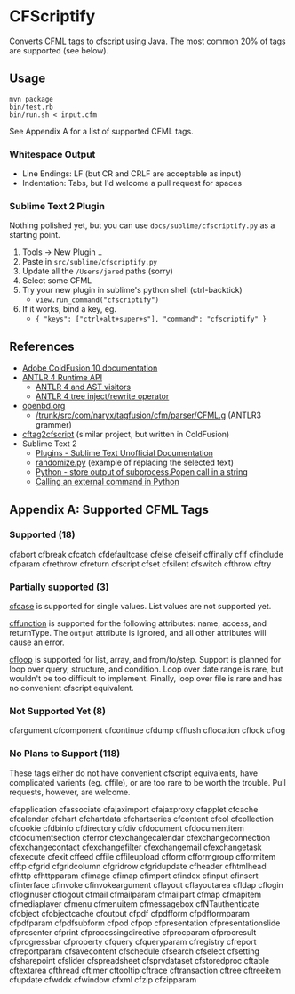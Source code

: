 CFScriptify
===========

Converts [CFML][17] tags to [cfscript][16] using Java.  The most
common 20% of tags are supported (see below).

Usage
-----

    mvn package
    bin/test.rb
    bin/run.sh < input.cfm

See Appendix A for a list of supported CFML tags.

### Whitespace Output

- Line Endings: LF (but CR and CRLF are acceptable as input)
- Indentation: Tabs, but I'd welcome a pull request for spaces

### Sublime Text 2 Plugin

Nothing polished yet, but you can use `docs/sublime/cfscriptify.py`
as a starting point.

1. Tools -> New Plugin ..
1. Paste in `src/sublime/cfscriptify.py`
1. Update all the `/Users/jared` paths (sorry)
1. Select some CFML
1. Try your new plugin in sublime's python shell (ctrl-backtick)
    * `view.run_command("cfscriptify")`
1. If it works, bind a key, eg.
    * `{ "keys": ["ctrl+alt+super+s"], "command": "cfscriptify" }`

References
----------

* [Adobe ColdFusion 10 documentation][18]
* [ANTLR 4 Runtime API][1]
    * [ANTLR 4 and AST visitors][2]
    * [ANTLR 4 tree inject/rewrite operator][3]
* [openbd.org][4]
    * [/trunk/src/com/naryx/tagfusion/cfm/parser/CFML.g][5] (ANTLR3 grammer)
* [cftag2cfscript][8] (similar project, but written in ColdFusion)
* Sublime Text 2
    * [Plugins - Sublime Text Unofficial Documentation][13]
    * [randomize.py][10] (example of replacing the selected text)
    * [Python - store output of subprocess.Popen call in a string][11]
    * [Calling an external command in Python][12]

Appendix A: Supported CFML Tags
-------------------------------

### Supported (18)

cfabort
cfbreak
cfcatch
cfdefaultcase
cfelse
cfelseif
cffinally
cfif
cfinclude
cfparam
cfrethrow
cfreturn
cfscript
cfset
cfsilent
cfswitch
cfthrow
cftry

### Partially supported (3)

[cfcase][14] is supported for single values.  List values are not supported yet.

[cffunction][15] is supported for the following attributes:
name, access, and returnType.  The `output` attribute is
ignored, and all other attributes will cause an error.

[cfloop][9] is supported for list, array, and from/to/step.
Support is planned for loop over query, structure, and condition.
Loop over date range is rare, but wouldn't be too difficult to
implement.  Finally, loop over file is rare and has no convenient
cfscript equivalent.

### Not Supported Yet (8)

cfargument
cfcomponent
cfcontinue
cfdump
cfflush
cflocation
cflock
cflog

### No Plans to Support (118)

These tags either do not have convenient cfscript equivalents, have
complicated varients (eg. cffile), or are too rare to be worth the
trouble.  Pull requests, however, are welcome.

cfapplication
cfassociate
cfajaximport
cfajaxproxy
cfapplet
cfcache
cfcalendar
cfchart
cfchartdata
cfchartseries
cfcontent
cfcol
cfcollection
cfcookie
cfdbinfo
cfdirectory
cfdiv
cfdocument
cfdocumentitem
cfdocumentsection
cferror
cfexchangecalendar
cfexchangeconnection
cfexchangecontact
cfexchangefilter
cfexchangemail
cfexchangetask
cfexecute
cfexit
cffeed
cffile
cffileupload
cfform
cfformgroup
cfformitem
cfftp
cfgrid
cfgridcolumn
cfgridrow
cfgridupdate
cfheader
cfhtmlhead
cfhttp
cfhttpparam
cfimage
cfimap
cfimport
cfindex
cfinput
cfinsert
cfinterface
cfinvoke
cfinvokeargument
cflayout
cflayoutarea
cfldap
cflogin
cfloginuser
cflogout
cfmail
cfmailparam
cfmailpart
cfmap
cfmapitem
cfmediaplayer
cfmenu
cfmenuitem
cfmessagebox
cfNTauthenticate
cfobject
cfobjectcache
cfoutput
cfpdf
cfpdfform
cfpdfformparam
cfpdfparam
cfpdfsubform
cfpod
cfpop
cfpresentation
cfpresentationslide
cfpresenter
cfprint
cfprocessingdirective
cfprocparam
cfprocresult
cfprogressbar
cfproperty
cfquery
cfqueryparam
cfregistry
cfreport
cfreportparam
cfsavecontent
cfschedule
cfsearch
cfselect
cfsetting
cfsharepoint
cfslider
cfspreadsheet
cfsprydataset
cfstoredproc
cftable
cftextarea
cfthread
cftimer
cftooltip
cftrace
cftransaction
cftree
cftreeitem
cfupdate
cfwddx
cfwindow
cfxml
cfzip
cfzipparam


[1]: http://www.antlr.org/api/Java/index.html
[2]: http://stackoverflow.com/questions/14667781/antlr-4-and-ast-visitors
[3]: http://t7263.codeinpro.us/q/515024e9e8432c0426262341
[4]: http://openbd.org/
[5]: http://websvn.openbd.org/websvn/filedetails.php?repname=OpenBD&path=%2Ftrunk%2Fsrc%2Fcom%2Fnaryx%2Ftagfusion%2Fcfm%2Fparser%2FCFML.g
[6]: http://openbd.org/about/
[7]: http://www.antlr.org/
[8]: https://github.com/pirategaspard/cftag2cfscript
[9]: http://adobe.ly/14mmCe5 "cfloop"
[10]: https://gist.github.com/dtao/2726609
[11]: http://stackoverflow.com/questions/2502833/python-store-output-of-subprocess-popen-call-in-a-string
[12]: http://stackoverflow.com/questions/89228/calling-an-external-command-in-python
[13]: http://docs.sublimetext.info/en/latest/extensibility/plugins.html
[14]: http://adobe.ly/SGHQR1 "cfcase"
[15]: http://adobe.ly/1edVKpf "cffunction"
[16]: http://adobe.ly/15u3Khl "cfscript"
[17]: http://help.adobe.com/en_US/ColdFusion/9.0/CFMLRef/index.html "Adobe ColdFusion 9 CFML Reference"
[18]: https://learn.adobe.com/wiki/display/coldfusionen/Home "Adobe ColdFusion 10 documentation"
